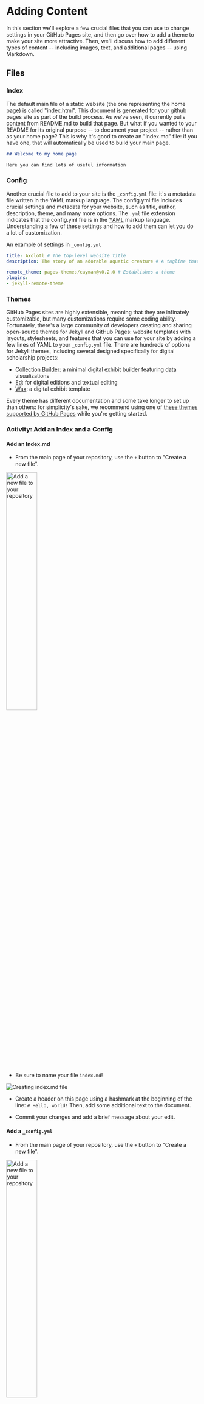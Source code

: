 # Adding Content 

In this section we'll explore a few crucial files that you can use to change settings in your GitHub Pages site, and then go over how to add a theme to make your site more attractive. Then, we'll discuss how to add different types of content -- including images, text, and additional pages -- using Markdown.

## Files

### Index

The default main file of a static website (the one representing the home page) is called "index.html". This document is generated for your github pages site as part of the build process. As we've seen, it currently pulls content from README.md to build that page. But what if you wanted to your README for its original purpose -- to document your project -- rather than as your home page? This is why it's good to create an "index.md" file: if you have one, that will automatically be used to build your main page. 

```md
## Welcome to my home page

Here you can find lots of useful information
```

### Config

Another crucial file to add to your site is the `_config.yml` file: it's a metadata file written in the YAML markup language. The config.yml file includes crucial settings and metadata for your website, such as title, author, description, theme, and many more options. The `.yml` file extension indicates that the config.yml file is in the [YAML](https://yaml.org/) markup language. Understanding a few of these settings and how to add them can let you do a lot of customization.

An example of settings in `_config.yml`

```yaml
title: Axolotl # The top-level website title
description: The story of an adorable aquatic creature # A tagline that usually appears in your site header

remote_theme: pages-themes/cayman@v0.2.0 # Establishes a theme
plugins:
- jekyll-remote-theme
```

### Themes

GitHub Pages sites are highly extensible, meaning that they are infinately customizable, but many customizations require some coding ability. Fortunately, there's a large community of developers creating and sharing open-source themes for Jekyll and GitHub Pages: website templates with layouts, stylesheets, and features that you can use for your site by adding a few lines of YAML to your  `_config.yml` file. There are hundreds of options for Jekyll themes, including several designed specifically for digital scholarship projects:

- [Collection Builder](https://collectionbuilder.github.io/): a minimal digital exhibit builder featuring data visualizations
- [Ed](https://minicomp.github.io/ed/): for digital editions and textual editing
- [Wax](https://minicomp.github.io/wax/): a digital exhibit template

Every theme has different documentation and some take longer to set up than others: for simplicity's sake, we recommend using one of [these themes supported by GitHub Pages](https://pages.github.com/themes/) while you're getting started. 


### Activity: Add an Index and a Config

#### Add an Index.md

- From the main page of your repository, use the `+` button to "Create a new file".

<img src="../static/add-file.png" alt="Add a new file to your repository" width="40%"/>

- Be sure to name your file `index.md`!

<img src="../static/index.png" alt="Creating index.md file"/>

- Create a header on this page using a hashmark at the beginning of the line: `# Hello, world!` Then, add some additional text to the document. 

- Commit your changes and add a brief message about your edit.

#### Add a `_config.yml`

- From the main page of your repository, use the `+` button to "Create a new file". 

<img src="../static/add-file.png" alt="Add a new file to your repository" width="40%"/>

- Name this new file `_config.yml` -- and don't forget to include the underscore!

- Start by adding a site title and description:

```yaml
title: Your site title
description: A short tagline for your site
```

- Next, add your theme. we'll start with the [Cayman Theme](https://pages-themes.github.io/cayman/), one of the GitHub Pages supported themes. Here's the GitHub repository with documentation for Cayman: https://github.com/pages-themes/cayman

- Copy and paste the following into your config file:

```yaml
remote_theme: pages-themes/cayman@v0.2.0
plugins:
- jekyll-remote-theme
```

- Finally, **commit your changes**: don't forget to add a commit message!

- Be patient as you wait for your site to re-build. 

### What's in a theme?

What exactly does adding a theme do? The `remote_theme` variable in your config file tells GitHub pages where to look for the files that govern the structure and style of your site. Then, it plugs your content (from Markdown and YAML) into the theme's variables, and builds the website. Because these themes are all open source on GitHub, you can see exactly how your theme works by going to the GitHub repository for Cayman: https://github.com/pages-themes/cayman. It may be a little overwhelming at first, but once you get oriented, you can use these files to customize your site even further.

## Content

Your site will look beautiful with the new theme, so why don't we add more content to that main page using Markdown syntax?

### Adding images

To add an image in markdown, we use an exclamation mark `!` followed by square brackets `[ ]` and parentheses. Inside the square brackets, add alternative text to describe the image for accessibility purposes. Inside the parentheses we put the image URL:

```md
![A pink axolotl in a tank](https://alicemcgrath.digital.brynmawr.edu/simple-site/images/janeway.jpg)
```
Important: don't leave a space between the brackets and parentheses.

This is similar to link syntax: `[Bryn Mawr College](http://www.brynmawr.edu)`. This is because when you add an image to a web page, you are really just adding a link to the file location of that image. So, that file location could be hosted on the same folder, or it could be far away.

If you have an image hosted elsewhere, make sure you use the full url, including the file extension at the end. If the image is hosted locally in your github pages site, use the filepath relative to the page where you are linking to it. So, for example, if the image was named `axolotl.jpg` and was in the same folder as the page, you would use:

```
![A pink axolotl in a tank](axolotl.jpg)
```
Or, if it was in a subfolder called `media`, you would use `media/axolotl.jpg`.

One note about adding media to your site: the size limit for GitHub repositories is one gigabyte of data, so it may not be a good option for hosting lots of media files.

### Adding pages and links

To add another page to your website, simply create a new markdown file in your repository. To link to that page, use the filename without the `.md` as the page "slug" or url ending. For example if I created a new page called `cv.md` in the same folder as `index.md` and wanted to link to it from `index.md`, I would add a link like this:

```md
Check out my [Curriculum Vitae](cv)!
```

If you prefer a single-page scrolling site, you can also include links to different sections of your page. Markdown automatically generates an index for each header you create -- that means you can link to it from elsewhere on the page using a `#` followed by a lowercase version of the header, with spaces replacing hyphens (for example, "Adding Content" would be `#adding-content`).

```
[Contact me](#contact-information)

## Bio

Information about me.

## Projects

## Contact Information

```

### Page metadata

Markdown files and YAML are complementary and frequently occur in the same document, for example, using YAML to provide metadata for a page. Adding a YAML header can be useful if you'd like to give your page a title that's separate from the site title, or if you'd like to specify an author, date, or other attributes. Finally, if you have a more complex theme with a header image or multiple layouts, YAML headers are often used to specify those options for the page.

The YAML header appears at the very top, sectioned off by two sets of hyphens:

```
---
title: CV
layout: default
---

## Curriculum Vitae

```


### Activity: adding content to your site

Build out the content of your site by editing your `index.md`. Use markdown syntax to add headers, images, lists, and links -- refer to our [markdown cheatsheet](../more/markdown.md) or the more comprehensive [Markdown Guide](https://www.markdownguide.org/) as needed.

Need some placeholder text? Check out [Lit Ipsum](https://litipsum.com), a site that generates placeholder text text from a selection of public-domain British novels, as an alternative to the [Lorem Ipsum](https://www.lipsum.com/) passage exemplum from the early days of the printing press.

Add one or two images to your site. These can be linked from elsewhere or uploaded directly to your repository. Make sure that anything you upload to your site does not have rights restrictions: here are some recommendations for adding rights-free media:

- [Wikimedia Commons](https://commons.wikimedia.org/) images: you can link to these directly by clicking "use this file on the web" and copying and pasting the File URL
- [Unsplash.com](https://unsplash.com/) offers free-to-use stock photos by professional photographers. Download an image you like (I recommend using the small resolution size) and give credit to the photographer.
- [Free to Reuse sets from the Library of Congress](https://www.loc.gov/free-to-use/): eclectic media from their collections without rights restrictions.

Create a new page for your site by adding a new markdown file to your repository -- add a YAML header and to indicate the page title as well as links to navigate between your pages or internally on a page.

[<<<Back](04-how.md) | [Next>>>](06-customize.md)
